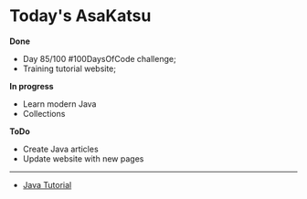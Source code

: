 # Today's AsaKatsu

**Done**

* Day 85/100 #100DaysOfCode challenge;
* Training tutorial website;

**In progress**

* Learn modern Java
* Collections

**ToDo**

* Create Java articles
* Update website with new pages

----

* [Java Tutorial](https://sagecode.net/java)